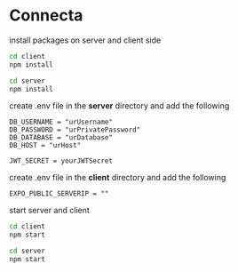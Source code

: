 # Connecta

install packages on server and client side

```bash
cd client
npm install
```

```bash
cd server
npm install
```

create .env file in the **server** directory and add the following

```.env
DB_USERNAME = "urUsername"
DB_PASSWORD = "urPrivatePassword"
DB_DATABASE = "urDatabase"
DB_HOST = "urHost"

JWT_SECRET = yourJWTSecret
```

create .env file in the **client** directory and add the following

```.env
EXPO_PUBLIC_SERVERIP = ""
```

start server and client

```bash
cd client
npm start
```

```bash
cd server
npm start
```
